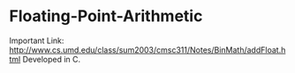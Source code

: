 # Floating-Point-Arithmetic
Important Link: http://www.cs.umd.edu/class/sum2003/cmsc311/Notes/BinMath/addFloat.html
Developed in C.
